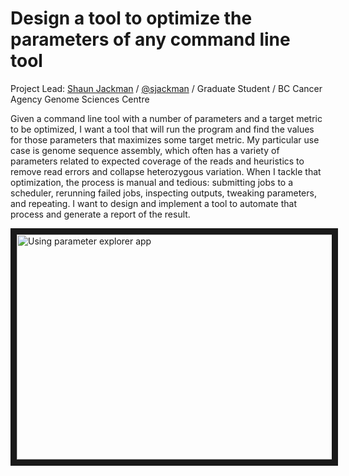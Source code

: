 # Design a tool to optimize the parameters of any command line tool

Project Lead: [Shaun Jackman](http://sjackman.ca) / [@sjackman](https://twitter.com/sjackman) / Graduate Student / BC Cancer Agency Genome Sciences Centre

Given a command line tool with a number of parameters and a target metric to be optimized, I want a tool that will run the program and find the values for those parameters that maximizes some target metric. My particular use case is genome sequence assembly, which often has a variety of parameters related to expected coverage of the reads and heuristics to remove read errors and collapse heterozygous variation. When I tackle that optimization, the process is manual and tedious: submitting jobs to a scheduler, rerunning failed jobs, inspecting outputs, tweaking parameters, and repeating. I want to design and implement a tool to automate that process and generate a report of the result.

<a href="https://www.youtube.com/embed/Vv6crc2xbjE" target="_blank"><img src="http://img.youtube.com/vi/Vv6crc2xbjE/0.jpg" 
alt="Using parameter explorer app" width="640" height="360" border="10" /></a>
